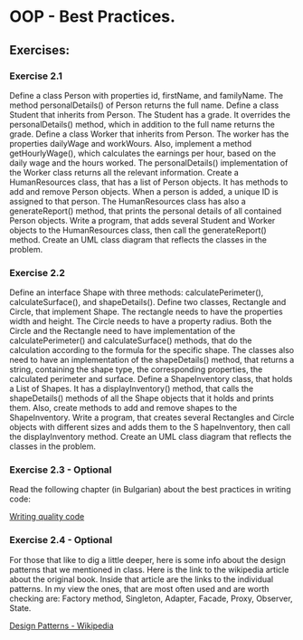# OOP - Best Practices.

## Exercises:

### Exercise 2.1

Define a class Person with properties id, firstName, and familyName. The method personalDetails() of Person returns the 
full name. Define a class Student that inherits from Person. The Student has a grade. It overrides the personalDetails() 
method, which in addition to the full name returns the grade. Define a class Worker that inherits from Person. The worker 
has the properties dailyWage and workWours. Also, implement a method getHourlyWage(), which calculates the earnings per hour, 
based on the daily wage and the hours worked. The personalDetails() implementation of the Worker class returns all the 
relevant information. Create a HumanResources class, that has a list of Person objects. It has methods to add and remove 
Person objects. When a person is added, a unique ID is assigned to that person. The HumanResources class has also a 
generateReport() method, that prints the personal details of all contained Person objects. Write a program, that adds 
several Student and Worker objects to the HumanResources class, then call the generateReport() method. Create an UML 
class diagram that reflects the classes in the problem.

### Exercise 2.2

Define an interface Shape with three methods: calculatePerimeter(), calculateSurface(), and shapeDetails(). 
Define two classes, Rectangle and Circle, that implement Shape. The rectangle needs to have the properties width and 
height. The Circle needs to have a property radius. Both the Circle and the Rectangle need to have implementation of 
the calculatePerimeter() and calculateSurface() methods, that do the calculation according to the formula for the 
specific shape. The classes also need to have an implementation of the shapeDetails() method, that returns a string, 
containing the shape type, the corresponding properties, the calculated perimeter and surface. Define a ShapeInventory 
class, that holds a List of Shapes. It has a displayInventory() method, that calls the shapeDetails() methods of all 
the Shape objects that it holds and prints them. Also, create methods to add and remove shapes to the ShapeInventory. 
Write a program, that creates several Rectangles and Circle objects with different sizes and adds them to the S
hapeInventory, then call the displayInventory method. Create an UML class diagram that reflects the classes in the 
problem.

### Exercise 2.3 - Optional

Read the following chapter (in Bulgarian) about the best practices in writing code:

[Writing quality code](https://introprogramming.info/intro-java-book/read-online/glava21-kachestven-programen-kod/)

### Exercise 2.4 - Optional

For those that like to dig a little deeper, here is some info about the design patterns that we mentioned in class. 
Here is the link to the wikipedia article about the original book. Inside that article are the links to the individual 
patterns. In my view the ones, that are most often used and are worth checking are: Factory method, Singleton, Adapter, 
Facade, Proxy, Observer, State.

[Design Patterns - Wikipedia](https://en.wikipedia.org/wiki/Design_Patterns)